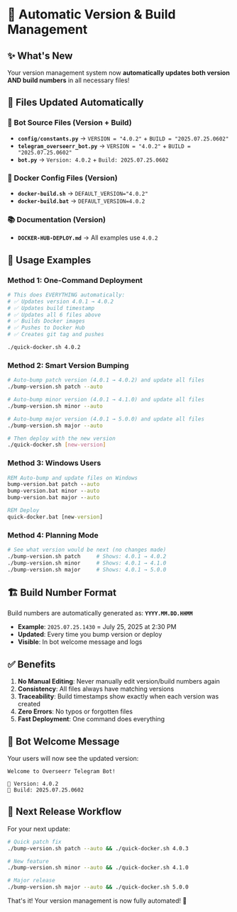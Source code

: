 # 🔄 Automatic Version & Build Management

## ✨ What's New

Your version management system now **automatically updates both version AND build numbers** in all necessary files!

## 🎯 Files Updated Automatically

### 📝 Bot Source Files (Version + Build)
- **`config/constants.py`** → `VERSION = "4.0.2"` + `BUILD = "2025.07.25.0602"`
- **`telegram_overseerr_bot.py`** → `VERSION = "4.0.2"` + `BUILD = "2025.07.25.0602"`
- **`bot.py`** → `Version: 4.0.2` + `Build: 2025.07.25.0602`

### 🐳 Docker Config Files (Version)
- **`docker-build.sh`** → `DEFAULT_VERSION="4.0.2"`
- **`docker-build.bat`** → `DEFAULT_VERSION=4.0.2`

### 📚 Documentation (Version)
- **`DOCKER-HUB-DEPLOY.md`** → All examples use `4.0.2`

## 🚀 Usage Examples

### Method 1: One-Command Deployment
```bash
# This does EVERYTHING automatically:
# ✅ Updates version 4.0.1 → 4.0.2
# ✅ Updates build timestamp  
# ✅ Updates all 6 files above
# ✅ Builds Docker images
# ✅ Pushes to Docker Hub
# ✅ Creates git tag and pushes

./quick-docker.sh 4.0.2
```

### Method 2: Smart Version Bumping
```bash
# Auto-bump patch version (4.0.1 → 4.0.2) and update all files
./bump-version.sh patch --auto

# Auto-bump minor version (4.0.1 → 4.1.0) and update all files  
./bump-version.sh minor --auto

# Auto-bump major version (4.0.1 → 5.0.0) and update all files
./bump-version.sh major --auto

# Then deploy with the new version
./quick-docker.sh [new-version]
```

### Method 3: Windows Users
```cmd
REM Auto-bump and update files on Windows
bump-version.bat patch --auto
bump-version.bat minor --auto  
bump-version.bat major --auto

REM Deploy
quick-docker.bat [new-version]
```

### Method 4: Planning Mode
```bash
# See what version would be next (no changes made)
./bump-version.sh patch     # Shows: 4.0.1 → 4.0.2
./bump-version.sh minor     # Shows: 4.0.1 → 4.1.0
./bump-version.sh major     # Shows: 4.0.1 → 5.0.0
```

## 🏗️ Build Number Format

Build numbers are automatically generated as: **`YYYY.MM.DD.HHMM`**

- **Example**: `2025.07.25.1430` = July 25, 2025 at 2:30 PM
- **Updated**: Every time you bump version or deploy
- **Visible**: In bot welcome message and logs

## ✅ Benefits

1. **No Manual Editing**: Never manually edit version/build numbers again
2. **Consistency**: All files always have matching versions
3. **Traceability**: Build timestamps show exactly when each version was created
4. **Zero Errors**: No typos or forgotten files
5. **Fast Deployment**: One command does everything

## 🎉 Bot Welcome Message

Your users will now see the updated version:

```
Welcome to Overseerr Telegram Bot!

📱 Version: 4.0.2  
🔧 Build: 2025.07.25.0602
```

## 🔧 Next Release Workflow

For your next update:

```bash
# Quick patch fix
./bump-version.sh patch --auto && ./quick-docker.sh 4.0.3

# New feature  
./bump-version.sh minor --auto && ./quick-docker.sh 4.1.0

# Major release
./bump-version.sh major --auto && ./quick-docker.sh 5.0.0
```

That's it! Your version management is now fully automated! 🎉
